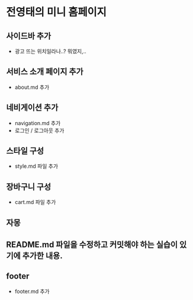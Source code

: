 # 전영태의 미니 홈페이지

## 사이드바 추가

- 광고 뜨는 위치일라나..? 뭐였지,..

## 서비스 소개 페이지 추가

- about.md 추가

## 네비게이션 추가

- navigation.md 추가
- 로그인 / 로그아웃 추가

## 스타일 구성

- style.md 파일 추가

## 장바구니 구성

- cart.md 파일 추가

## 자몽

## README.md 파일을 수정하고 커밋해야 하는 실습이 있기에 추가한 내용.

## footer

- footer.md 추가

